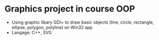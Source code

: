 # Graphics project in course OOP
  - Using graphic libary GDI+ to draw basic objects (line, circle, rectangle, ellipse, polygon, polyline) on Win32 app
  - Langage: C++, SVG
